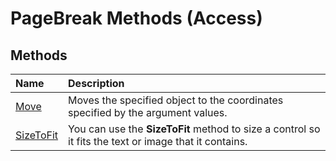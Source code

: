 
# PageBreak Methods (Access)

## Methods



|**Name**|**Description**|
|:-----|:-----|
| [Move](cfd45d6e-4470-b159-ba9b-47c4b76c879b.md)|Moves the specified object to the coordinates specified by the argument values.|
| [SizeToFit](3b4c040a-e665-ad00-b9bf-1f3f8f25c35a.md)|You can use the  **SizeToFit** method to size a control so it fits the text or image that it contains.|
